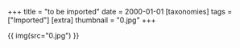 +++
title = "to be imported"
date = 2000-01-01
[taxonomies]
tags = ["Imported"]
[extra]
thumbnail = "0.jpg"
+++

{{ img(src="0.jpg") }}
